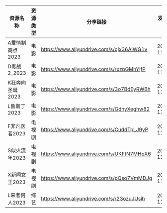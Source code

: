 | 资源名称       | 资源类型 | 分享链接                                      | 发布时间       |
| ---------- | ---- | ----------------------------------------- | ---------- |
| A爱情制高点2023 | 电影   | https://www.aliyundrive.com/s/ojx36AiWG1v | 2023-11-18 |
| D毒战2_2023  | 电影   | https://www.aliyundrive.com/s/rxzpGMhYjfP | 2023-11-18 |
| K狂奔向圣诞2023 | 电影   | https://www.aliyundrive.com/s/3o7BdEyRWBh | 2023-11-18 |
| L鲁斯丁2023   | 电影   | https://www.aliyundrive.com/s/GdhyXeghw82 | 2023-11-18 |
| F非凡医者2023  | 电视剧  | https://www.aliyundrive.com/s/CuddTpLJ9yP | 2023-11-18 |
| S似火流年2023  | 电视剧  | https://www.aliyundrive.com/s/UKFtN7MHpX6 | 2023-11-18 |
| X新闻女王2023  | 电视剧  | https://www.aliyundrive.com/s/pQso7VmMDJg | 2023-11-18 |
| L来者何人2023  | 综艺   | https://www.aliyundrive.com/s/r23ozuJUsih | 2023-11-18 |
